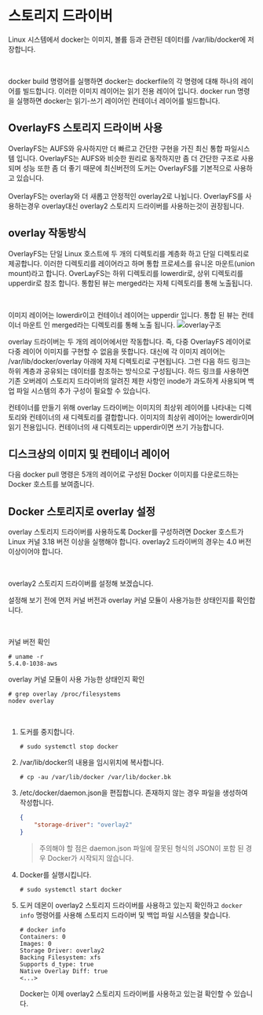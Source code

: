 # 스토리지 드라이버

Linux 시스템에서 docker는 이미지, 볼륨 등과 관련된 데이터를 /var/lib/docker에 저장합니다.

<br>

docker build 명령어를 실행하면 docker는 dockerfile의 각 명령에 대해 하나의 레이어를 빌드합니다. 이러한 이미지 레이어는 읽기 전용 레이어 입니다. docker run 명령을 실행하면 docker는 읽기-쓰기 레이어인 컨테이너 레이어를 빌드합니다.

## OverlayFS 스토리지 드라이버 사용

OverlayFS는 AUFS와 유사하지만 더 빠르고 간단한 구현을 가진 최신 통합 파일시스템 입니다. OverlayFS는 AUFS와 비슷한 원리로 동작하지만 좀 더 간단한 구조로 사용되며 성능 또한 좀 더 좋기 때문에 최신버전의 도커는 OverlayFS를 기본적으로 사용하고 있습니다.
<br><br>
OverlayFS는 overlay와 더 새롭고 안정적인 overlay2로 나뉩니다. OverlayFS를 사용하는경우 overlay대신 overlay2 스토리지 드라이버를 사용하는것이 권장됩니다.

## overlay 작동방식
OverlayFS는 단일 Linux 호스트에 두 개의 디렉토리를 계층화 하고 단일 디렉토리로 제공합니다. 이러한 디렉토리를 레이어라고 하며 통합 프로세스를 유니온 마운트(union mount)라고 합니다. OverLayFS는 하위 디렉토리를 lowerdir로, 상위 디렉토리를 upperdir로 참조 합니다. 통합된 뷰는 merged라는 자체 디렉토리를 통해 노출됩니다.

<br>

이미지 레이어는 lowerdir이고 컨테이너 레이어는 upperdir 입니다. 통합 된 뷰는 컨테이너 마운트 인 merged라는 디렉토리를 통해 노출 됩니다.
![overlay구조](https://docs.docker.com/storage/storagedriver/images/overlay_constructs.jpg)


overlay 드라이버는 두 개의 레이어에서만 작동합니다. 즉, 다중 OverlayFS 레이어로 다중 레이어 이미지를 구현할 수 없음을 뜻합니다. 대신에 각 이미지 레이어는 /var/lib/docker/overlay 아래에 자체 디렉토리로 구현됩니다. 그런 다음 하드 링크는 하위 계층과 공유되는 데이터를 참조하는 방식으로 구성됩니다. 하드 링크를 사용하면 기존 오버레이 스토리지 드라이버의 알려진 제한 사항인 inode가 과도하게 사용되며 백업 파일 시스템의 추가 구성이 필요할 수 있습니다.


컨테이너를 만들기 위해 overlay 드라이버는 이미지의 최상위 레이어를 나타내는 디렉토리와 컨테이너의 새 디렉토리를 결합합니다. 이미지의 최상위 레이어는 lowerdir이며 읽기 전용입니다. 컨테이너의 새 디렉토리는 upperdir이면 쓰기 가능합니다.

## 디스크상의 이미지 및 컨테이너 레이어
다음 docker pull 명령은 5개의 레이어로 구성된 Docker 이미지를 다운로드하는 Docker 호스트를 보여줍니다.


## Docker 스토리지로 overlay 설정 
overlay 스토리지 드라이버를 사용하도록 Docker를 구성하려면 Docker 호스트가 Linux 커널 3.18 버전 이상을 실행해야 합니다. overlay2 드라이버의 경우는 4.0 버전 이상이어야 합니다.

<br>

overlay2 스토리지 드라이버를 설정해 보겠습니다.

설정해 보기 전에 먼저 커널 버전과 overlay 커널 모듈이 사용가능한 상태인지를 확인합니다.

<br>

커널 버전 확인
```
# uname -r
5.4.0-1038-aws
```

overlay 커널 모듈이 사용 가능한 상태인지 확인
```
# grep overlay /proc/filesystems
nodev overlay
```

<br>

1. 도커를 중지합니다.
    ```
    # sudo systemctl stop docker
    ```

2. /var/lib/docker의 내용을 임시위치에 복사합니다.
    ```
    # cp -au /var/lib/docker /var/lib/docker.bk
    ```

3. /etc/docker/daemon.json을 편집합니다. 존재하지 않는 경우 파일을 생성하여 작성합니다.
    ```json
    {
        "storage-driver": "overlay2"
    }
    ```
    > 주의해야 할 점은 daemon.json 파일에 잘못된 형식의 JSON이 포함 된 경우 Docker가 시작되지 않습니다.

4. Docker를 실행시킵니다.
    ```
    # sudo systemctl start docker
    ```

5. 도커 데몬이 overlay2 스토리지 드라이버를 사용하고 있는지 확인하고 `docker info` 명령어를 사용해 스토리지 드라이버 및 백업 파일 시스템을 찾습니다.
    ```
    # docker info
    Containers: 0
    Images: 0
    Storage Driver: overlay2
    Backing Filesystem: xfs
    Supports d_type: true
    Native Overlay Diff: true
    <...>
    ```
    Docker는 이제 overlay2 스토리지 드라이버를 사용하고 있는걸 확인할 수 있습니다.